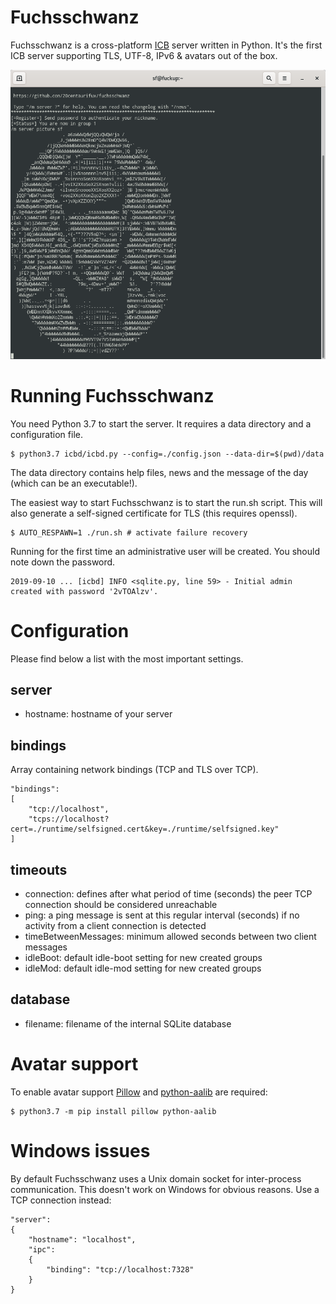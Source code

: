 # Fuchsschwanz

Fuchsschwanz is a cross-platform [ICB](http://www.icb.net/) server written in Python. It's the
first ICB server supporting TLS, UTF-8, IPv6 & avatars out of the box.

![alt text](media/screenshot.png "screenshot")

# Running Fuchsschwanz

You need Python 3.7 to start the server. It requires a data directory and a
configuration file.

	$ python3.7 icbd/icbd.py --config=./config.json --data-dir=$(pwd)/data

The data directory contains help files, news and the message of the day (which
can be an executable!).

The easiest way to start Fuchsschwanz is to start the run.sh script. This will also generate a
self-signed certificate for TLS (this requires openssl).

	$ AUTO_RESPAWN=1 ./run.sh # activate failure recovery

Running for the first time an administrative user will be created. You should
note down the password.

	2019-09-10 ... [icbd] INFO <sqlite.py, line 59> - Initial admin created with password '2vTOAlzv'.

# Configuration

Please find below a list with the most important settings.

## server

* hostname: hostname of your server

## bindings

Array containing network bindings (TCP and TLS over TCP).

	"bindings":
	[
		"tcp://localhost",
		"tcps://localhost?cert=./runtime/selfsigned.cert&key=./runtime/selfsigned.key"
	]

## timeouts

* connection: defines after what period of time (seconds) the peer TCP connection
  should be considered unreachable
* ping: a ping message is sent at this regular interval (seconds) if no
  activity from a client connection is detected
* timeBetweenMessages: minimum allowed seconds between two client messages
* idleBoot: default idle-boot setting for new created groups
* idleMod: default idle-mod setting for new created groups

## database

* filename: filename of the internal SQLite database

# Avatar support

To enable avatar support [Pillow](https://python-pillow.org/) and [python-aalib](http://jwilk.net/software/python-aalib/) are required:

	$ python3.7 -m pip install pillow python-aalib

# Windows issues

By default Fuchsschwanz uses a Unix domain socket for inter-process communication. This
doesn't work on Windows for obvious reasons. Use a TCP connection instead:

	"server":
	{
		"hostname": "localhost",
		"ipc":
		{
			"binding": "tcp://localhost:7328"
		}
	}
